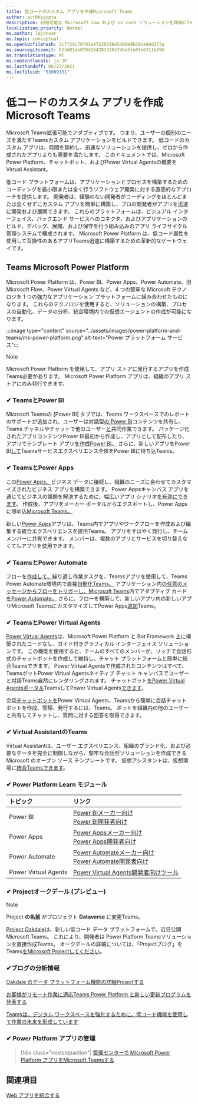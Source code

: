```yaml
---
title: 低コードのカスタム アプリを作成Microsoft Teams
author: surbhigupta
description: 利用可能な Microsoft Low および no code ソリューションを詳細にTeams
localization_priority: Normal
ms.author: lajanuar
ms.topic: conceptual
ms.openlocfilehash: 3c7f2dc76f01a47226598e5480e9b39ce9dd173a
ms.sourcegitcommit: 623d81eb079d1842813265746a5fe0fe6311b196
ms.translationtype: MT
ms.contentlocale: ja-JP
ms.lasthandoff: 06/22/2021
ms.locfileid: "53069131"
---
```

# <a name="create-low-code-custom-apps-for-microsoft-teams"></a>低コードのカスタム アプリを作成Microsoft Teams

Microsoft Teams拡張可能でアダプティブです。 つまり、ユーザーの個別のニーズを満たすTeamsカスタム アプリケーションをビルドできます。 低コードのカスタム アプリは、時間を節約し、迅速なソリューションを提供し、ゼロから作成されたアプリよりも需要を満たします。 このドキュメントでは、Microsoft Power Platform、チャットボット、およびPower Virtual Agentsの概要をVirtual Assistant。

低コード プラットフォームは、アプリケーションとプロセスを構築するためのコーディングを最小限または全く行うソフトウェア開発に対する直感的なアプローチを提供します。 開発者は、経験のない開発者がコーディングをほとんどまたは全くせずにカスタム アプリを簡単に構築し、プロの開発者がアプリを迅速に開発および展開できます。 これらのプラットフォームは、ビジュアル インターフェイス、バックエンド サービスへのコネクタ、およびアプリケーションのビルド、デバッグ、展開、および保守を行う組み込みのアプリ ライフサイクル管理システムで構成されます。 Microsoft Power Platform は、低コード属性を使用して互換性のあるアプリTeams迅速に構築するための革新的なゲートウェイです。

## <a name="teams-and-microsoft-power-platform"></a>Teams Microsoft Power Platform

Microsoft Power Platform は、Power BI、Power Apps、Power Automate、旧 Microsoft Flow、Power Virtual Agents など、4 つの堅牢な Microsoft テクノロジを 1 つの強力なアプリケーション プラットフォームに組み合わせたものになります。 これらのテクノロジを使用すると、ソリューションの構築、プロセスの自動化、データの分析、統合環境内での仮想エージェントの作成が可能になります。

:::image type="content" source="../assets/images/power-platform-and-teams/ms-power-platform.png" alt-text="Power プラットフォーム サービス":::

> [!NOTE]
> Microsoft Power Platform を使用して、アプリ ストアに発行するアプリを作成Teams必要があります。 Microsoft Power Platform アプリは、組織のアプリ ストアにのみ発行できます。

### <a name="-teams-and-power-bi"></a>✔ TeamsとPower BI

Microsoft Teams[](https://powerbi.microsoft.com/blog/announcing-new-power-bi-tab-for-microsoft-teams/)の [Power BI] タブでは、Teams ワークスペースでのレポートのサポートが追加され、ユーザーは対話型[の Power BI](/power-bi/collaborate-share/service-embed-report-microsoft-teams)コンテンツを共有し、Teams チャネルやチャットで他のユーザー[と](/power-bi/collaborate-share/service-collaborate-microsoft-teams)共同作業できます。 パッケージ化されたアプリ[](/power-bi/collaborate-share/service-create-distribute-apps)コンテンツPower BI最初から作成し、アプリとして配布したり、アプリでテンプレート アプリ[を作成Power BI。](/power-bi/connect-data/service-template-apps-create) さらに、新しいアプリをPower BI[して](https://go.microsoft.com/fwlink/?linkid=2143643)Teamsサービスエクスペリエンス全体をPower BIに持ち込Teams。

### <a name="-teams-and-power-apps"></a>✔ TeamsとPower Apps

この[Power Apps、](/powerapps/powerapps-overview)ビジネス データに接続し、組織のニーズに合わせてカスタマイズされたビジネス アプリを構築できます。  Power Appsキャンバス アプリを通じてビジネスの課題を解決するために、幅広いアプリ シナリオ[を有効にできます](/powerapps/maker/#canvas-apps)。 作成後、アプリをメーカー ポータルからエクスポートし、Power Appsに埋め込[Microsoft Teams。](/power-platform/admin/embed-app-teams)

新しい[Power Apps](https://go.microsoft.com/fwlink/?linkid=2143374)アプリは、Teams内でアプリやワークフローを作成および編集する統合エクスペリエンスを提供Teams。 アプリをすばやく発行し、チーム メンバーに共有できます。 メンバーは、複数のアプリとサービスを切り替えなくてもアプリを使用できます。

### <a name="-teams-and-power-automate"></a>✔ TeamsとPower Automate

フローを[作成して、](https://flow.microsoft.com/connectors/shared_teams/microsoft-teams/)繰り返し作業タスクを、Teamsアプリを使用して、Teams Power Automate環境内で直接[自動化Teams。](/power-automate/flows-teams) アプリケーション内[の任意のメッセージからフローをトリガーし、Microsoft Teams](/power-automate/trigger-flow-teams-message)内でアダプティブ カード[をPower Automate。](/power-automate/create-adaptive-cards) さらに、フローを構築して、新しいアプリ内の新しいアプリMicrosoft TeamsにカスタマイズしてPower Apps[追加](https://go.microsoft.com/fwlink/?linkid=2143539)Teams。

### <a name="-teams-and-power-virtual-agents"></a>✔ TeamsとPower Virtual Agents

[Power Virtual Agents](/power-virtual-agents/fundamentals-what-is-power-virtual-agents)は、Microsoft Power Platform と Bot Framework 上に構築されたコードなし、ガイド付きグラフィカル インターフェイス ソリューションです。 この機能を使用すると、チームのすべてのメンバーが、リッチで会話形式のチャットボットを作成して維持し、チャット プラットフォームと簡単に統合Teamsできます。 Power Virtual Agentsで作成されたコンテンツはすべて、TeamsボットPower Virtual Agentsネイティブ チャット キャンバスでユーザーと対話Teams自然にレンダリングされます。 チャットボット[をPower Virtual Agentsポータル](/power-virtual-agents/publication-add-bot-to-microsoft-teams)TeamsしてPower Virtual Agents[できます](https://powervirtualagents.microsoft.com)。

会話[チャットボットを](https://aka.ms/pva-teams-docs)Power Virtual Agents、Teamsから簡単に会話チャットボットを作成、管理、発行するには、Teams。 ボットを組織内の他のユーザーと共有してチャットし、質問に対する回答を取得できます。

### <a name="-virtual-assistant-for-teams"></a>✔ Virtual AssistantのTeams

Virtual Assistantは、ユーザー エクスペリエンス、組織のブランド化、および必要なデータを完全に制御しながら、堅牢な会話型ソリューションを作成できる Microsoft のオープン ソース テンプレートです。 仮想アシスタントは、仮想環境に[統合Teamsできます](https://microsoft.github.io/botframework-solutions/clients-and-channels/tutorials/enable-teams/1-intro)。 

### <a name="-power-platform-learn-modules"></a>✔ Power Platform Learn モジュール

|  トピック  |  リンク  |
|:---------|:----------------------|
|Power BI|[Power BIメーカー向け](/learn/browse/?expanded=power-platform&products=power-bi&roles=maker)</br>[Power BI開発者向け](/learn/browse/?expanded=power-platform&products=power-bi&roles=developer)|
|Power Apps|[Power Appsメーカー向け](/learn/browse/?products=power-apps&roles=maker)</br>[Power Apps開発者向け](/learn/browse/?products=power-apps)|
|Power Automate|[Power Automateメーカー向け](/learn/browse/?expanded=power-platform&products=power-automate&roles=maker)</br>[Power Automate開発者向け](/learn/browse/?expanded=power-platform&products=power-automate&roles=developer)|
|Power Virtual Agents|[Power Virtual Agents開発者向けツール](/learn/browse/?products=power-virtual-agents&expanded=power-platform&roles=maker)|

### <a name="-project-oakdale-preview"></a>✔ Projectオークデール (プレビュー)

> [!NOTE]
> Project **の名前** がプロジェクト **Dataverse** に変更Teams。

[Project Oakdale](https://techcommunity.microsoft.com/t5/microsoft-teams-blog/teams-is-shaping-the-future-of-work-with-low-code-features-to/ba-p/1507180
)は、新しい低コード データ プラットフォームで、近日公開Microsoft Teams。 これにより、開発者は Power Platform Teamsソリューションを直接作成Teams。 オークデールの詳細については、「Projectブログ」をTeams[をMicrosoft Projectしてください](https://powerapps.microsoft.com/blog/introducing-project-oakdale-a-new-low-code-data-platform-for-microsoft-teams)。

### <a name="-microsoft-blog-insights"></a>✔ブログの分析情報

[Oakdale のデータ プラットフォーム機能の詳細Projectする](https://powerapps.microsoft.com/blog/a-closer-look-at-data-platform-capabilities-in-project-oakdale/)

[お客様がリモート作業に適応Teams Power Platform と新しい更新プログラムを発表する](https://cloudblogs.microsoft.com/powerplatform/2020/05/19/announcing-power-platform-and-teams-updates-to-help-customers-adapt-to-remote-work/)

[Teamsは、デジタル ワークスペースを強化するために、低コード機能を使用して作業の未来を形成しています](https://techcommunity.microsoft.com/t5/microsoft-teams-blog/teams-is-shaping-the-future-of-work-with-low-code-features-to/ba-p/1507180)

### <a name="-managing-power-platform-apps"></a>✔ Power Platform アプリの管理

> [!div class="nextstepaction"]
> [管理センターで Microsoft Power Platform アプリをMicrosoft Teamsする](/microsoftteams/manage-power-platform-apps)

## <a name="see-also"></a>関連項目

[Web アプリを統合する](~/samples/integrate-web-apps-overview.md)
